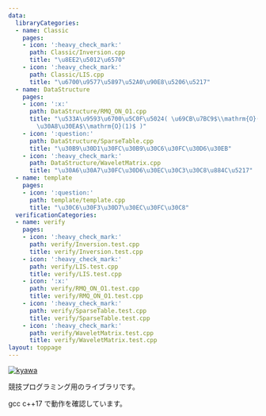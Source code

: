 ```yaml
---
data:
  libraryCategories:
  - name: Classic
    pages:
    - icon: ':heavy_check_mark:'
      path: Classic/Inversion.cpp
      title: "\u8EE2\u5012\u6570"
    - icon: ':heavy_check_mark:'
      path: Classic/LIS.cpp
      title: "\u6700\u9577\u5897\u52A0\u90E8\u5206\u5217"
  - name: DataStructure
    pages:
    - icon: ':x:'
      path: DataStructure/RMQ_ON_O1.cpp
      title: "\u533A\u9593\u6700\u5C0F\u5024( \u69CB\u7BC9$\\mathrm{O}(N)$\u30FB\u30AF\
        \u30A8\u30EA$\\mathrm{O}(1)$ )"
    - icon: ':question:'
      path: DataStructure/SparseTable.cpp
      title: "\u30B9\u30D1\u30FC\u30B9\u30C6\u30FC\u30D6\u30EB"
    - icon: ':heavy_check_mark:'
      path: DataStructure/WaveletMatrix.cpp
      title: "\u30A6\u30A7\u30FC\u30D6\u30EC\u30C3\u30C8\u884C\u5217"
  - name: template
    pages:
    - icon: ':question:'
      path: template/template.cpp
      title: "\u30C6\u30F3\u30D7\u30EC\u30FC\u30C8"
  verificationCategories:
  - name: verify
    pages:
    - icon: ':heavy_check_mark:'
      path: verify/Inversion.test.cpp
      title: verify/Inversion.test.cpp
    - icon: ':heavy_check_mark:'
      path: verify/LIS.test.cpp
      title: verify/LIS.test.cpp
    - icon: ':x:'
      path: verify/RMQ_ON_O1.test.cpp
      title: verify/RMQ_ON_O1.test.cpp
    - icon: ':heavy_check_mark:'
      path: verify/SparseTable.test.cpp
      title: verify/SparseTable.test.cpp
    - icon: ':heavy_check_mark:'
      path: verify/WaveletMatrix.test.cpp
      title: verify/WaveletMatrix.test.cpp
layout: toppage
---
```

[![kyawa](https://img.shields.io/endpoint?url=https%3A%2F%2Fatcoder-badges.now.sh%2Fapi%2Fatcoder%2Fjson%2Fkyawa)](https://atcoder.jp/users/kyawa)

競技プログラミング用のライブラリです。

gcc c++17 で動作を確認しています。
